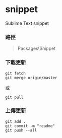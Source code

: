 # snippet
Sublime Text snippet
### 路徑
> Packages\Snippet

### 下載更新
```
git fetch
git merge origin/master
```
或
```
git pull
```
### 上傳更新
```
git add .
git commit -m "readme"
git push --all
```
